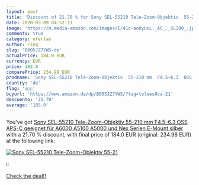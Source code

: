 ```yaml
---
layout: post
title: 'Discount of 21.70 % for Sony SEL-55210 Tele-Zoom-Objektiv  55-21'
date: 2020-03-09 04:52:11
image: 'https://m.media-amazon.com/images/I/41c-aoOyUoL._AC_._SL200_.jpg'
comments: true
category: ofertas
author: ring
slug: 'B005JZ7YWS-de'
actualPrice: 184.0 EUR
currency: EUR
price: 184.0
comparePrice: 234.98 EUR
prodname: 'Sony SEL-55210 Tele-Zoom-Objektiv  55-210 mm  F4.5–6.3  OSS  APS-C  geeignet für A6000  A5100  A5000 und Nex Serien  E-Mount  silber'
country: 'de'
flag: '🇩🇪'
buyurl: 'https://www.amazon.de/dp/B005JZ7YWS/?tag=tolees0ca-21'
descuento: '21.70'
average: '185.0'
---
```


You've got [Sony SEL-55210 Tele-Zoom-Objektiv  55-210 mm  F4.5–6.3  OSS  APS-C  geeignet für A6000  A5100  A5000 und Nex Serien  E-Mount  silber](https://www.amazon.de/dp/B005JZ7YWS/?tag=tolees0ca-21) with a  21.70 % discount, with final price of 184.0 EUR (original: 234.98 EUR) at the following link:

[![Sony SEL-55210 Tele-Zoom-Objektiv  55-21](https://m.media-amazon.com/images/I/41c-aoOyUoL._AC_._SL200_.jpg)](https://www.amazon.de/dp/B005JZ7YWS/?tag=tolees0ca-21)

ℹ️:


[Check the deal!!](https://www.amazon.de/dp/B005JZ7YWS/?tag=tolees0ca-21)
